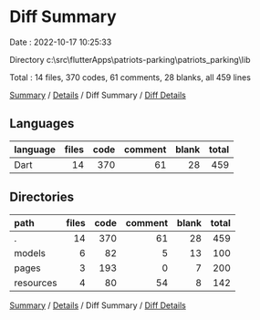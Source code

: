 # Diff Summary

Date : 2022-10-17 10:25:33

Directory c:\\src\\flutterApps\\patriots-parking\\patriots_parking\\lib

Total : 14 files,  370 codes, 61 comments, 28 blanks, all 459 lines

[Summary](results.md) / [Details](details.md) / Diff Summary / [Diff Details](diff-details.md)

## Languages
| language | files | code | comment | blank | total |
| :--- | ---: | ---: | ---: | ---: | ---: |
| Dart | 14 | 370 | 61 | 28 | 459 |

## Directories
| path | files | code | comment | blank | total |
| :--- | ---: | ---: | ---: | ---: | ---: |
| . | 14 | 370 | 61 | 28 | 459 |
| models | 6 | 82 | 5 | 13 | 100 |
| pages | 3 | 193 | 0 | 7 | 200 |
| resources | 4 | 80 | 54 | 8 | 142 |

[Summary](results.md) / [Details](details.md) / Diff Summary / [Diff Details](diff-details.md)